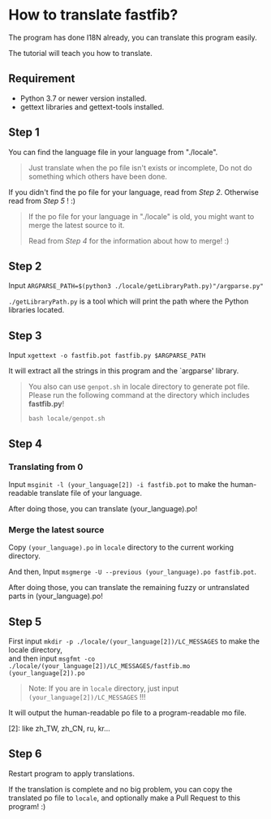 # How to translate fastfib?
The program has done I18N already, you can translate this program easily.

The tutorial will teach you how to translate.

## Requirement
- Python 3.7 or newer version installed.
- gettext libraries and gettext-tools installed.

## Step 1
You can find the language file in your language from "./locale".

> Just translate when the po file isn't exists or incomplete,
  Do not do something which others have been done.

If you didn't find the po file for your language, read from *Step 2*.
Otherwise read from *Step 5* ! :)


> If the po file for your language in "./locale" is old, you might want to merge
  the latest source to it.
>
> Read from *Step 4* for the information about how to merge! :)

## Step 2
Input `ARGPARSE_PATH=$(python3 ./locale/getLibraryPath.py)"/argparse.py"`

`./getLibraryPath.py` is a tool which will print the path where the Python libraries
located.

## Step 3
Input `xgettext -o fastfib.pot fastfib.py $ARGPARSE_PATH`

It will extract all the strings in this program and the `argparse' library.

> You also can use `genpot.sh` in locale directory to generate pot file. Please run the following command at the directory which includes **fastfib.py**!
>
> `bash locale/genpot.sh`

## Step 4
### Translating from 0
Input `msginit -l (your_language[2]) -i fastfib.pot` to
make the human-readable translate file of your language.

After doing those, you can translate (your_language).po!

### Merge the latest source
Copy `(your_language).po` in `locale` directory to the current working directory.

And then, Input `msgmerge -U --previous (your_language).po fastfib.pot`.

After doing those, you can translate the remaining fuzzy or untranslated parts
in (your_language).po!

## Step 5
First input `mkdir -p ./locale/(your_language[2])/LC_MESSAGES` to make the locale directory,<br />
and then input `msgfmt -co ./locale/(your_language[2])/LC_MESSAGES/fastfib.mo (your_language[2]).po`

> Note: If you are in `locale` directory, just input `(your_language[2])/LC_MESSAGES` !!!

It will output the human-readable po file to a program-readable mo file.

[2]: like zh_TW, zh_CN, ru, kr...

## Step 6
Restart program to apply translations.

If the translation is complete and no big problem, you can copy the translated po
file to `locale`, and optionally make a Pull Request to this program! :)
